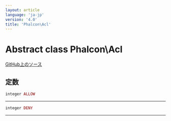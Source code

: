 ```yaml
---
layout: article
language: 'ja-jp'
version: '4.0'
title: 'Phalcon\Acl'
---
```

# Abstract class **Phalcon\Acl**

<a href="https://github.com/phalcon/cphalcon/tree/v4.0.0/phalcon/acl.zep" class="btn btn-default btn-sm">GitHub上のソース</a>

## 定数

```php
integer ALLOW
```

* * *

```php
integer DENY
```

* * *